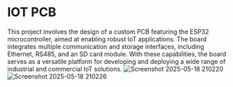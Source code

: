 # IOT PCB
This project involves the design of a custom PCB featuring the ESP32 microcontroller, aimed at enabling robust IoT applications. The board integrates multiple communication and storage interfaces, including Ethernet, RS485, and an SD card module. With these capabilities, the board serves as a versatile platform for developing and deploying a wide range of industrial and commercial IoT solutions.
![Screenshot 2025-05-18 210220](https://github.com/user-attachments/assets/abaf3dfe-b006-4157-b93f-02610d54e72f)
![Screenshot 2025-05-18 210226](https://github.com/user-attachments/assets/b232d789-5e80-43d3-94a2-b7096d55f7aa)
